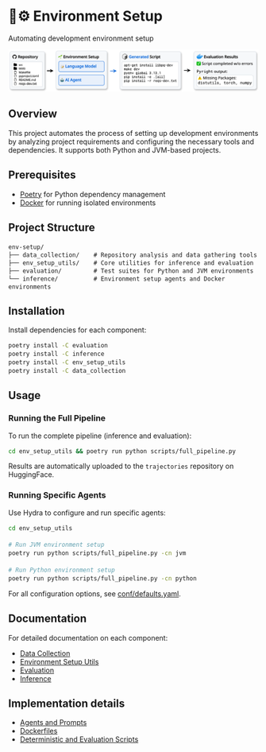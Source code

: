# 🌱⚙️  Environment Setup

Automating development environment setup

<p align="center">
  <img src=".github/overview.png" alt="Environment Setup Pipeline Overview" width="800"/>
</p>

## Overview

This project automates the process of setting up development environments by analyzing project requirements and configuring the necessary tools and dependencies. It supports both Python and JVM-based projects.

## Prerequisites

- [Poetry](https://python-poetry.org/) for Python dependency management
- [Docker](https://www.docker.com/) for running isolated environments

## Project Structure

```
env-setup/
├── data_collection/    # Repository analysis and data gathering tools
├── env_setup_utils/    # Core utilities for inference and evaluation
├── evaluation/         # Test suites for Python and JVM environments
└── inference/          # Environment setup agents and Docker environments
```

## Installation


Install dependencies for each component:
```bash
poetry install -C evaluation
poetry install -C inference
poetry install -C env_setup_utils
poetry install -C data_collection
```

## Usage

### Running the Full Pipeline

To run the complete pipeline (inference and evaluation):

```bash
cd env_setup_utils && poetry run python scripts/full_pipeline.py
```

Results are automatically uploaded to the `trajectories` repository on HuggingFace.

### Running Specific Agents

Use Hydra to configure and run specific agents:

```bash
cd env_setup_utils

# Run JVM environment setup
poetry run python scripts/full_pipeline.py -cn jvm

# Run Python environment setup
poetry run python scripts/full_pipeline.py -cn python
```

For all configuration options, see [conf/defaults.yaml](env_setup_utils/scripts/conf/defaults.yaml).

## Documentation

For detailed documentation on each component:

- [Data Collection](data_collection/README.md)
- [Environment Setup Utils](env_setup_utils/README.md)
- [Evaluation](evaluation/README.md)
- [Inference](inference/README.md)

## Implementation details
- [Agents and Prompts](inference/src/agents)
- [Dockerfiles](env_setup_utils/scripts)
- [Deterministic and Evaluation Scripts](evaluation/scripts)